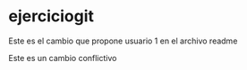 # ejerciciogit

Este es el cambio que propone usuario 1 en el archivo readme


Este es un cambio conflictivo